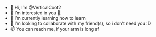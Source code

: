 - 👋 Hi, I’m @VerticalCoot2
- 👀 I’m interested in you 👀.
- 🌱 I’m currently learning how to learn
- 💞️ I’m looking to collaborate with my friend(s), so i don't need you :D
- 📫 You can reach me, if your arm is long af

<!---
VerticalCoot2/VerticalCoot2 is a ✨ special ✨ repository because its `README.md` (this file) appears on your GitHub profile.
You can click the Preview link to take a look at your changes.
--->
